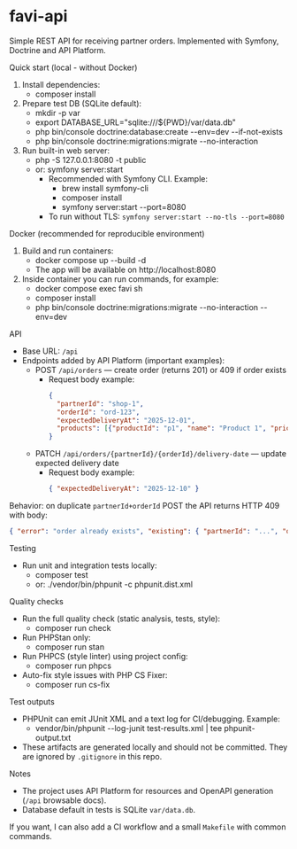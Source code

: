 # favi-api

Simple REST API for receiving partner orders. Implemented with Symfony, Doctrine and API Platform.

Quick start (local - without Docker)
1. Install dependencies:
   - composer install
2. Prepare test DB (SQLite default):
   - mkdir -p var
   - export DATABASE_URL="sqlite:///${PWD}/var/data.db"
   - php bin/console doctrine:database:create --env=dev --if-not-exists
   - php bin/console doctrine:migrations:migrate --no-interaction
3. Run built-in web server:
   - php -S 127.0.0.1:8080 -t public
   - or: symfony server:start
      - Recommended with Symfony CLI. Example:
        - brew install symfony-cli
        - composer install
        - symfony server:start --port=8080
      - To run without TLS: `symfony server:start --no-tls --port=8080`

Docker (recommended for reproducible environment)
1. Build and run containers:
   - docker compose up --build -d
   - The app will be available on http://localhost:8080
2. Inside container you can run commands, for example:
   - docker compose exec favi sh
   - composer install
   - php bin/console doctrine:migrations:migrate --no-interaction --env=dev

API
- Base URL: `/api`
- Endpoints added by API Platform (important examples):
  - POST `/api/orders` — create order (returns 201) or 409 if order exists
    - Request body example:
      ```json
      {
        "partnerId": "shop-1",
        "orderId": "ord-123",
        "expectedDeliveryAt": "2025-12-01",
        "products": [{"productId": "p1", "name": "Product 1", "price": 100, "quantity": 2}]
      }
      ```
  - PATCH `/api/orders/{partnerId}/{orderId}/delivery-date` — update expected delivery date
    - Request body example:
      ```json
      { "expectedDeliveryAt": "2025-12-10" }
      ```

Behavior: on duplicate `partnerId+orderId` POST the API returns HTTP 409 with body:
```json
{ "error": "order already exists", "existing": { "partnerId": "...", "orderId": "...", "totalPrice": 123, "location": "/api/orders/.." } }
```

Testing
- Run unit and integration tests locally:
  - composer test
  - or: ./vendor/bin/phpunit -c phpunit.dist.xml

Quality checks
- Run the full quality check (static analysis, tests, style):
  - composer run check
- Run PHPStan only:
  - composer run stan
- Run PHPCS (style linter) using project config:
  - composer run phpcs
- Auto-fix style issues with PHP CS Fixer:
  - composer run cs-fix

Test outputs
- PHPUnit can emit JUnit XML and a text log for CI/debugging. Example:
  - vendor/bin/phpunit --log-junit test-results.xml | tee phpunit-output.txt
- These artifacts are generated locally and should not be committed. They are
  ignored by `.gitignore` in this repo.

Notes
- The project uses API Platform for resources and OpenAPI generation (`/api` browsable docs).
- Database default in tests is SQLite `var/data.db`.

If you want, I can also add a CI workflow and a small `Makefile` with common commands.


